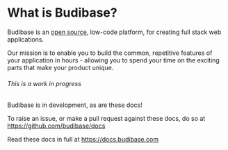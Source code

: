 # What is Budibase?

Budibase is an [open source](https://github.com/Budibase/budibase), low-code platform, for creating full stack web applications. 

Our mission is to enable you to build the common, repetitive features of your application in hours - allowing you to spend your time on the exciting parts that make your product unique.

###### This is a work in progress

Budibase is in development, as are these docs! 

To raise an issue, or make a pull request against these docs, do so at https://github.com/budibase/docs

Read these docs in full at https://docs.budibase.com

